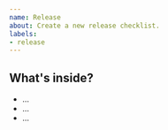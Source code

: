 ```yaml
---
name: Release
about: Create a new release checklist.
labels:
- release
---
```


## What's inside?

* ...
* ...
* ...
